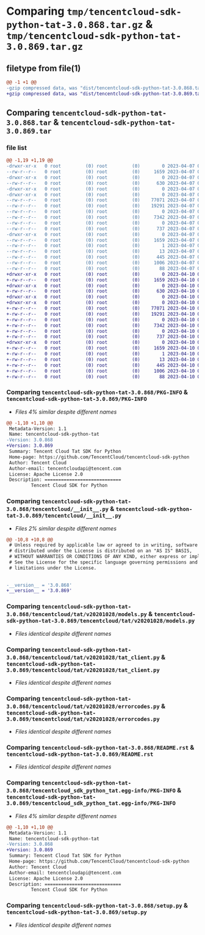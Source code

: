 # Comparing `tmp/tencentcloud-sdk-python-tat-3.0.868.tar.gz` & `tmp/tencentcloud-sdk-python-tat-3.0.869.tar.gz`

## filetype from file(1)

```diff
@@ -1 +1 @@
-gzip compressed data, was "dist/tencentcloud-sdk-python-tat-3.0.868.tar", last modified: Fri Apr  7 00:56:26 2023, max compression
+gzip compressed data, was "dist/tencentcloud-sdk-python-tat-3.0.869.tar", last modified: Mon Apr 10 03:13:45 2023, max compression
```

## Comparing `tencentcloud-sdk-python-tat-3.0.868.tar` & `tencentcloud-sdk-python-tat-3.0.869.tar`

### file list

```diff
@@ -1,19 +1,19 @@
-drwxr-xr-x   0 root         (0) root         (0)        0 2023-04-07 00:56:26.000000 tencentcloud-sdk-python-tat-3.0.868/
--rw-r--r--   0 root         (0) root         (0)     1659 2023-04-07 00:56:26.000000 tencentcloud-sdk-python-tat-3.0.868/PKG-INFO
-drwxr-xr-x   0 root         (0) root         (0)        0 2023-04-07 00:56:26.000000 tencentcloud-sdk-python-tat-3.0.868/tencentcloud/
--rw-r--r--   0 root         (0) root         (0)      630 2023-04-07 00:56:26.000000 tencentcloud-sdk-python-tat-3.0.868/tencentcloud/__init__.py
-drwxr-xr-x   0 root         (0) root         (0)        0 2023-04-07 00:56:26.000000 tencentcloud-sdk-python-tat-3.0.868/tencentcloud/tat/
-drwxr-xr-x   0 root         (0) root         (0)        0 2023-04-07 00:56:26.000000 tencentcloud-sdk-python-tat-3.0.868/tencentcloud/tat/v20201028/
--rw-r--r--   0 root         (0) root         (0)    77071 2023-04-07 00:56:26.000000 tencentcloud-sdk-python-tat-3.0.868/tencentcloud/tat/v20201028/models.py
--rw-r--r--   0 root         (0) root         (0)    19291 2023-04-07 00:56:26.000000 tencentcloud-sdk-python-tat-3.0.868/tencentcloud/tat/v20201028/tat_client.py
--rw-r--r--   0 root         (0) root         (0)        0 2023-04-07 00:56:26.000000 tencentcloud-sdk-python-tat-3.0.868/tencentcloud/tat/v20201028/__init__.py
--rw-r--r--   0 root         (0) root         (0)     7342 2023-04-07 00:56:26.000000 tencentcloud-sdk-python-tat-3.0.868/tencentcloud/tat/v20201028/errorcodes.py
--rw-r--r--   0 root         (0) root         (0)        0 2023-04-07 00:56:26.000000 tencentcloud-sdk-python-tat-3.0.868/tencentcloud/tat/__init__.py
--rw-r--r--   0 root         (0) root         (0)      737 2023-04-07 00:56:26.000000 tencentcloud-sdk-python-tat-3.0.868/README.rst
-drwxr-xr-x   0 root         (0) root         (0)        0 2023-04-07 00:56:26.000000 tencentcloud-sdk-python-tat-3.0.868/tencentcloud_sdk_python_tat.egg-info/
--rw-r--r--   0 root         (0) root         (0)     1659 2023-04-07 00:56:26.000000 tencentcloud-sdk-python-tat-3.0.868/tencentcloud_sdk_python_tat.egg-info/PKG-INFO
--rw-r--r--   0 root         (0) root         (0)        1 2023-04-07 00:56:26.000000 tencentcloud-sdk-python-tat-3.0.868/tencentcloud_sdk_python_tat.egg-info/dependency_links.txt
--rw-r--r--   0 root         (0) root         (0)       13 2023-04-07 00:56:26.000000 tencentcloud-sdk-python-tat-3.0.868/tencentcloud_sdk_python_tat.egg-info/top_level.txt
--rw-r--r--   0 root         (0) root         (0)      445 2023-04-07 00:56:26.000000 tencentcloud-sdk-python-tat-3.0.868/tencentcloud_sdk_python_tat.egg-info/SOURCES.txt
--rw-r--r--   0 root         (0) root         (0)     1006 2023-04-07 00:56:26.000000 tencentcloud-sdk-python-tat-3.0.868/setup.py
--rw-r--r--   0 root         (0) root         (0)       88 2023-04-07 00:56:26.000000 tencentcloud-sdk-python-tat-3.0.868/setup.cfg
+drwxr-xr-x   0 root         (0) root         (0)        0 2023-04-10 03:13:45.000000 tencentcloud-sdk-python-tat-3.0.869/
+-rw-r--r--   0 root         (0) root         (0)     1659 2023-04-10 03:13:45.000000 tencentcloud-sdk-python-tat-3.0.869/PKG-INFO
+drwxr-xr-x   0 root         (0) root         (0)        0 2023-04-10 03:13:45.000000 tencentcloud-sdk-python-tat-3.0.869/tencentcloud/
+-rw-r--r--   0 root         (0) root         (0)      630 2023-04-10 03:13:45.000000 tencentcloud-sdk-python-tat-3.0.869/tencentcloud/__init__.py
+drwxr-xr-x   0 root         (0) root         (0)        0 2023-04-10 03:13:45.000000 tencentcloud-sdk-python-tat-3.0.869/tencentcloud/tat/
+drwxr-xr-x   0 root         (0) root         (0)        0 2023-04-10 03:13:45.000000 tencentcloud-sdk-python-tat-3.0.869/tencentcloud/tat/v20201028/
+-rw-r--r--   0 root         (0) root         (0)    77071 2023-04-10 03:13:45.000000 tencentcloud-sdk-python-tat-3.0.869/tencentcloud/tat/v20201028/models.py
+-rw-r--r--   0 root         (0) root         (0)    19291 2023-04-10 03:13:45.000000 tencentcloud-sdk-python-tat-3.0.869/tencentcloud/tat/v20201028/tat_client.py
+-rw-r--r--   0 root         (0) root         (0)        0 2023-04-10 03:13:45.000000 tencentcloud-sdk-python-tat-3.0.869/tencentcloud/tat/v20201028/__init__.py
+-rw-r--r--   0 root         (0) root         (0)     7342 2023-04-10 03:13:45.000000 tencentcloud-sdk-python-tat-3.0.869/tencentcloud/tat/v20201028/errorcodes.py
+-rw-r--r--   0 root         (0) root         (0)        0 2023-04-10 03:13:45.000000 tencentcloud-sdk-python-tat-3.0.869/tencentcloud/tat/__init__.py
+-rw-r--r--   0 root         (0) root         (0)      737 2023-04-10 03:13:45.000000 tencentcloud-sdk-python-tat-3.0.869/README.rst
+drwxr-xr-x   0 root         (0) root         (0)        0 2023-04-10 03:13:45.000000 tencentcloud-sdk-python-tat-3.0.869/tencentcloud_sdk_python_tat.egg-info/
+-rw-r--r--   0 root         (0) root         (0)     1659 2023-04-10 03:13:45.000000 tencentcloud-sdk-python-tat-3.0.869/tencentcloud_sdk_python_tat.egg-info/PKG-INFO
+-rw-r--r--   0 root         (0) root         (0)        1 2023-04-10 03:13:45.000000 tencentcloud-sdk-python-tat-3.0.869/tencentcloud_sdk_python_tat.egg-info/dependency_links.txt
+-rw-r--r--   0 root         (0) root         (0)       13 2023-04-10 03:13:45.000000 tencentcloud-sdk-python-tat-3.0.869/tencentcloud_sdk_python_tat.egg-info/top_level.txt
+-rw-r--r--   0 root         (0) root         (0)      445 2023-04-10 03:13:45.000000 tencentcloud-sdk-python-tat-3.0.869/tencentcloud_sdk_python_tat.egg-info/SOURCES.txt
+-rw-r--r--   0 root         (0) root         (0)     1006 2023-04-10 03:13:45.000000 tencentcloud-sdk-python-tat-3.0.869/setup.py
+-rw-r--r--   0 root         (0) root         (0)       88 2023-04-10 03:13:45.000000 tencentcloud-sdk-python-tat-3.0.869/setup.cfg
```

### Comparing `tencentcloud-sdk-python-tat-3.0.868/PKG-INFO` & `tencentcloud-sdk-python-tat-3.0.869/PKG-INFO`

 * *Files 4% similar despite different names*

```diff
@@ -1,10 +1,10 @@
 Metadata-Version: 1.1
 Name: tencentcloud-sdk-python-tat
-Version: 3.0.868
+Version: 3.0.869
 Summary: Tencent Cloud Tat SDK for Python
 Home-page: https://github.com/TencentCloud/tencentcloud-sdk-python
 Author: Tencent Cloud
 Author-email: tencentcloudapi@tencent.com
 License: Apache License 2.0
 Description: ============================
         Tencent Cloud SDK for Python
```

### Comparing `tencentcloud-sdk-python-tat-3.0.868/tencentcloud/__init__.py` & `tencentcloud-sdk-python-tat-3.0.869/tencentcloud/__init__.py`

 * *Files 2% similar despite different names*

```diff
@@ -10,8 +10,8 @@
 # Unless required by applicable law or agreed to in writing, software
 # distributed under the License is distributed on an "AS IS" BASIS,
 # WITHOUT WARRANTIES OR CONDITIONS OF ANY KIND, either express or implied.
 # See the License for the specific language governing permissions and
 # limitations under the License.
 
 
-__version__ = '3.0.868'
+__version__ = '3.0.869'
```

### Comparing `tencentcloud-sdk-python-tat-3.0.868/tencentcloud/tat/v20201028/models.py` & `tencentcloud-sdk-python-tat-3.0.869/tencentcloud/tat/v20201028/models.py`

 * *Files identical despite different names*

### Comparing `tencentcloud-sdk-python-tat-3.0.868/tencentcloud/tat/v20201028/tat_client.py` & `tencentcloud-sdk-python-tat-3.0.869/tencentcloud/tat/v20201028/tat_client.py`

 * *Files identical despite different names*

### Comparing `tencentcloud-sdk-python-tat-3.0.868/tencentcloud/tat/v20201028/errorcodes.py` & `tencentcloud-sdk-python-tat-3.0.869/tencentcloud/tat/v20201028/errorcodes.py`

 * *Files identical despite different names*

### Comparing `tencentcloud-sdk-python-tat-3.0.868/README.rst` & `tencentcloud-sdk-python-tat-3.0.869/README.rst`

 * *Files identical despite different names*

### Comparing `tencentcloud-sdk-python-tat-3.0.868/tencentcloud_sdk_python_tat.egg-info/PKG-INFO` & `tencentcloud-sdk-python-tat-3.0.869/tencentcloud_sdk_python_tat.egg-info/PKG-INFO`

 * *Files 4% similar despite different names*

```diff
@@ -1,10 +1,10 @@
 Metadata-Version: 1.1
 Name: tencentcloud-sdk-python-tat
-Version: 3.0.868
+Version: 3.0.869
 Summary: Tencent Cloud Tat SDK for Python
 Home-page: https://github.com/TencentCloud/tencentcloud-sdk-python
 Author: Tencent Cloud
 Author-email: tencentcloudapi@tencent.com
 License: Apache License 2.0
 Description: ============================
         Tencent Cloud SDK for Python
```

### Comparing `tencentcloud-sdk-python-tat-3.0.868/setup.py` & `tencentcloud-sdk-python-tat-3.0.869/setup.py`

 * *Files identical despite different names*

